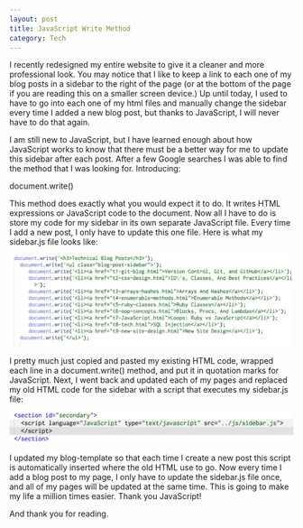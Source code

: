 ```yaml
---
layout: post
title: JavaScript Write Method
category: Tech
---
```


<p>I recently redesigned my entire website to give it a cleaner and more professional look. You may notice that I like to keep a link to each one of my blog posts in a sidebar to the right of the page (or at the bottom of the page if you are reading this on a smaller screen device.) Up until today, I used to have to go into each one of my html files and manually change the sidebar every time I added a new blog post, but thanks to JavaScript, I will never have to do that again.</p>

<p>I am still new to JavaScript, but I have learned enough about how JavaScript works to know that there must be a better way for me to update this sidebar after each post. After a few Google searches I was able to find the method that I was looking for. Introducing:

<p class ="code-example">document.write()</p>

<p>This method does exactly what you would expect it to do. It writes HTML expressions or JavaScript code to the document. Now all I have to do is store my code for my sidebar in its own separate JavaScript file. Every time I add a new post, I only have to update this one file. Here is what my sidebar.js file looks like: </p>

<a href="/img/sidebar-code.png"><img src="/img/sidebar-code.png"></a>

<p>I pretty much just copied and pasted my existing HTML code, wrapped each line in a document.write() method, and put it in quotation marks for JavaScript. Next, I went back and updated each of my pages and replaced my old HTML code for the sidebar with a script that executes my sidebar.js file:</p>

<a href="/img/sidebar-script.png"><img src="/img/sidebar-script.png"></a>

<p>I updated my blog-template so that each time I create a new post this script is automatically inserted where the old HTML use to go. Now every time I add a blog post to my page, I only have to update the sidebar.js file once, and all of my pages will be updated at the same time. This is going to make my life a million times easier. Thank you JavaScript!</p>

<p>And thank you for reading.</p>